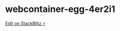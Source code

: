 # webcontainer-egg-4er2i1

[Edit on StackBlitz ⚡️](https://stackblitz.com/edit/webcontainer-egg-4er2i1)